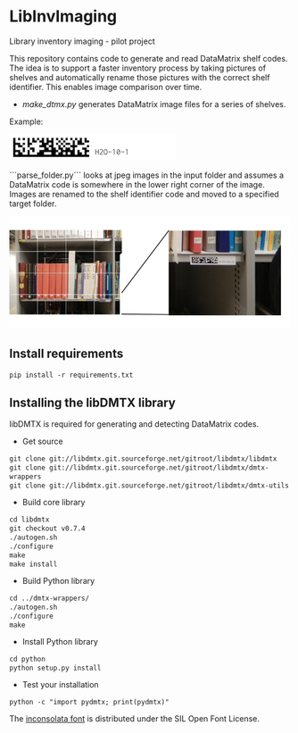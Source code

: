 # LibInvImaging
Library inventory imaging - pilot project

This repository contains code to generate and read DataMatrix shelf
codes. The idea is to support a faster inventory process by taking
pictures of shelves and automatically rename those pictures with the
correct shelf identifier. This enables image comparison over time.

 * _make_dtmx.py_ generates DataMatrix image files for a series of shelves.

Example:

![Data Matrix code example](https://raw.githubusercontent.com/Kungbib/LibInvImaging/master/dmtxexamples/H2O-10-1.png)

´´´parse_folder.py´´´ looks at jpeg images in the input folder and assumes
a DataMatrix code is somewhere in the lower right corner of the image.
Images are renamed to the shelf identifier code and moved to a specified
target folder.

![Data Matrix image corner](https://raw.githubusercontent.com/Kungbib/LibInvImaging/master/docs/example.jpg)


## Install requirements

```
pip install -r requirements.txt
```


## Installing the libDMTX library

libDMTX is required for generating and detecting DataMatrix codes.

* Get source

```
git clone git://libdmtx.git.sourceforge.net/gitroot/libdmtx/libdmtx
git clone git://libdmtx.git.sourceforge.net/gitroot/libdmtx/dmtx-wrappers
git clone git://libdmtx.git.sourceforge.net/gitroot/libdmtx/dmtx-utils
```

* Build core library

```
cd libdmtx
git checkout v0.7.4
./autogen.sh
./configure
make
make install
```

* Build Python library

```
cd ../dmtx-wrappers/
./autogen.sh
./configure
make
```

* Install Python library

```
cd python
python setup.py install
```

* Test your installation

```
python -c "import pydmtx; print(pydmtx)"
```


The [inconsolata font](https://en.wikipedia.org/wiki/Inconsolata) is distributed under the SIL Open Font License.

